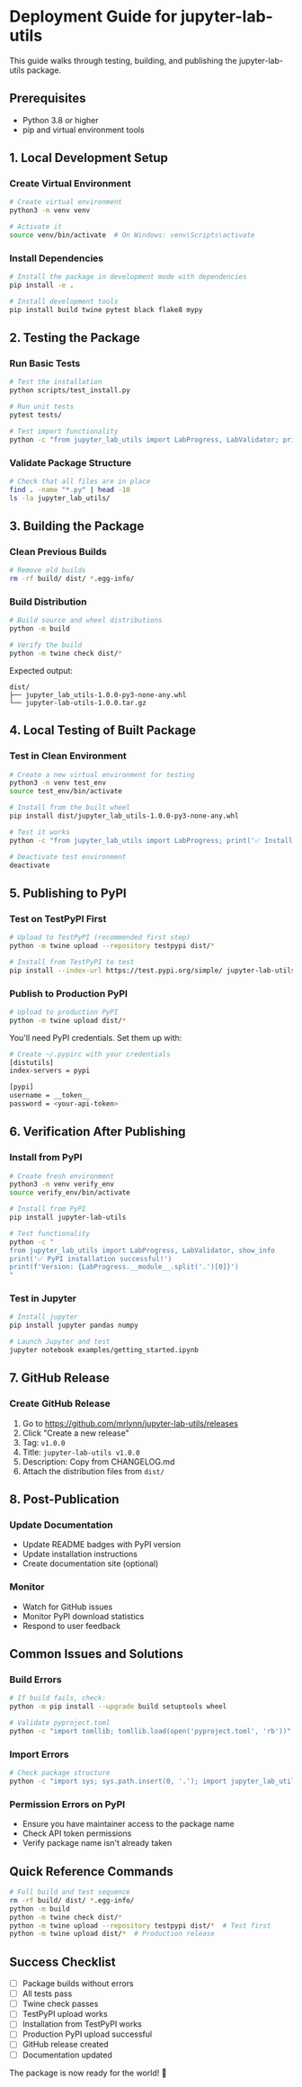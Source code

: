 # Deployment Guide for jupyter-lab-utils

This guide walks through testing, building, and publishing the jupyter-lab-utils package.

## Prerequisites

- Python 3.8 or higher
- pip and virtual environment tools

## 1. Local Development Setup

### Create Virtual Environment

```bash
# Create virtual environment
python3 -m venv venv

# Activate it
source venv/bin/activate  # On Windows: venv\Scripts\activate
```

### Install Dependencies

```bash
# Install the package in development mode with dependencies
pip install -e .

# Install development tools
pip install build twine pytest black flake8 mypy
```

## 2. Testing the Package

### Run Basic Tests

```bash
# Test the installation
python scripts/test_install.py

# Run unit tests
pytest tests/

# Test import functionality
python -c "from jupyter_lab_utils import LabProgress, LabValidator; print('✅ Package works!')"
```

### Validate Package Structure

```bash
# Check that all files are in place
find . -name "*.py" | head -10
ls -la jupyter_lab_utils/
```

## 3. Building the Package

### Clean Previous Builds

```bash
# Remove old builds
rm -rf build/ dist/ *.egg-info/
```

### Build Distribution

```bash
# Build source and wheel distributions
python -m build

# Verify the build
python -m twine check dist/*
```

Expected output:
```
dist/
├── jupyter_lab_utils-1.0.0-py3-none-any.whl
└── jupyter-lab-utils-1.0.0.tar.gz
```

## 4. Local Testing of Built Package

### Test in Clean Environment

```bash
# Create a new virtual environment for testing
python3 -m venv test_env
source test_env/bin/activate

# Install from the built wheel
pip install dist/jupyter_lab_utils-1.0.0-py3-none-any.whl

# Test it works
python -c "from jupyter_lab_utils import LabProgress; print('✅ Installation successful!')"

# Deactivate test environment
deactivate
```

## 5. Publishing to PyPI

### Test on TestPyPI First

```bash
# Upload to TestPyPI (recommended first step)
python -m twine upload --repository testpypi dist/*

# Install from TestPyPI to test
pip install --index-url https://test.pypi.org/simple/ jupyter-lab-utils
```

### Publish to Production PyPI

```bash
# Upload to production PyPI
python -m twine upload dist/*
```

You'll need PyPI credentials. Set them up with:

```bash
# Create ~/.pypirc with your credentials
[distutils]
index-servers = pypi

[pypi]
username = __token__
password = <your-api-token>
```

## 6. Verification After Publishing

### Install from PyPI

```bash
# Create fresh environment
python3 -m venv verify_env
source verify_env/bin/activate

# Install from PyPI
pip install jupyter-lab-utils

# Test functionality
python -c "
from jupyter_lab_utils import LabProgress, LabValidator, show_info
print('✅ PyPI installation successful!')
print(f'Version: {LabProgress.__module__.split('.')[0]}')
"
```

### Test in Jupyter

```bash
# Install jupyter
pip install jupyter pandas numpy

# Launch Jupyter and test
jupyter notebook examples/getting_started.ipynb
```

## 7. GitHub Release

### Create GitHub Release

1. Go to https://github.com/mrlynn/jupyter-lab-utils/releases
2. Click "Create a new release"
3. Tag: `v1.0.0`
4. Title: `jupyter-lab-utils v1.0.0`
5. Description: Copy from CHANGELOG.md
6. Attach the distribution files from `dist/`

## 8. Post-Publication

### Update Documentation

- Update README badges with PyPI version
- Update installation instructions
- Create documentation site (optional)

### Monitor

- Watch for GitHub issues
- Monitor PyPI download statistics
- Respond to user feedback

## Common Issues and Solutions

### Build Errors

```bash
# If build fails, check:
python -m pip install --upgrade build setuptools wheel

# Validate pyproject.toml
python -c "import tomllib; tomllib.load(open('pyproject.toml', 'rb'))"
```

### Import Errors

```bash
# Check package structure
python -c "import sys; sys.path.insert(0, '.'); import jupyter_lab_utils; print('OK')"
```

### Permission Errors on PyPI

- Ensure you have maintainer access to the package name
- Check API token permissions
- Verify package name isn't already taken

## Quick Reference Commands

```bash
# Full build and test sequence
rm -rf build/ dist/ *.egg-info/
python -m build
python -m twine check dist/*
python -m twine upload --repository testpypi dist/*  # Test first
python -m twine upload dist/*  # Production release
```

## Success Checklist

- [ ] Package builds without errors
- [ ] All tests pass
- [ ] Twine check passes
- [ ] TestPyPI upload works
- [ ] Installation from TestPyPI works
- [ ] Production PyPI upload successful
- [ ] GitHub release created
- [ ] Documentation updated

The package is now ready for the world! 🚀